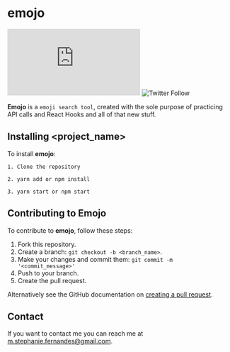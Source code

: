 # emojo

<!--- These are examples. See https://shields.io for others or to customize this set of shields. You might want to include dependencies, project status and licence info here --->
![GitHub repo size](https://img.shields.io/github/repo-size/scottydocs/README-template.md)
![Twitter Follow](https://img.shields.io/twitter/follow/iztef?style=social)

**Emojo** is a `emoji search tool`, created with the sole purpose of practicing API calls and React Hooks and all of that new stuff.

## Installing <project_name>

To install **emojo**:

```
1. Clone the repository
```
```
2. yarn add or npm install
```
```
3. yarn start or npm start
```

## Contributing to Emojo
<!--- If your README is long or you have some specific process or steps you want contributors to follow, consider creating a separate CONTRIBUTING.md file--->
To contribute to **emojo**, follow these steps:

1. Fork this repository.
2. Create a branch: `git checkout -b <branch_name>`.
3. Make your changes and commit them: `git commit -m '<commit_message>'`
4. Push to your branch.
5. Create the pull request.

Alternatively see the GitHub documentation on [creating a pull request](https://help.github.com/en/github/collaborating-with-issues-and-pull-requests/creating-a-pull-request).

## Contact

If you want to contact me you can reach me at <m.stephanie.fernandes@gmail.com>.